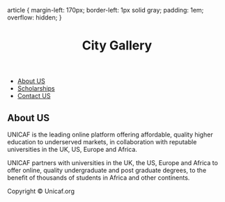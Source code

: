 article {
 margin-left: 170px;
 border-left: 1px solid gray;
 padding: 1em;
 overflow: hidden;
}
</style>
</head>
<body>
<div class="container">
<header>
 <h1>City Gallery</h1>
</header>
 <nav>
 <ul>
 <li><a href="#">About US</a></li>
 <li><a href="#">Scholarships</a></li>
 <li><a href="#">Contact US</a></li>
 </ul>
</nav>
<article>
 <h1>About US</h1>
 <p>UNICAF is the leading online platform offering affordable, quality higher education to underserved markets, in collaboration with reputable universities in the UK, US, 
Europe and Africa.</p>
 <p>UNICAF partners with universities in the UK, the US, Europe and Africa to offer online, quality undergraduate and post graduate degrees, to the benefit of thousands 
of students in Africa and other continents.</p>
</article>
<footer>Copyright &copy; Unicaf.org</footer>
</div>
</body></html>
